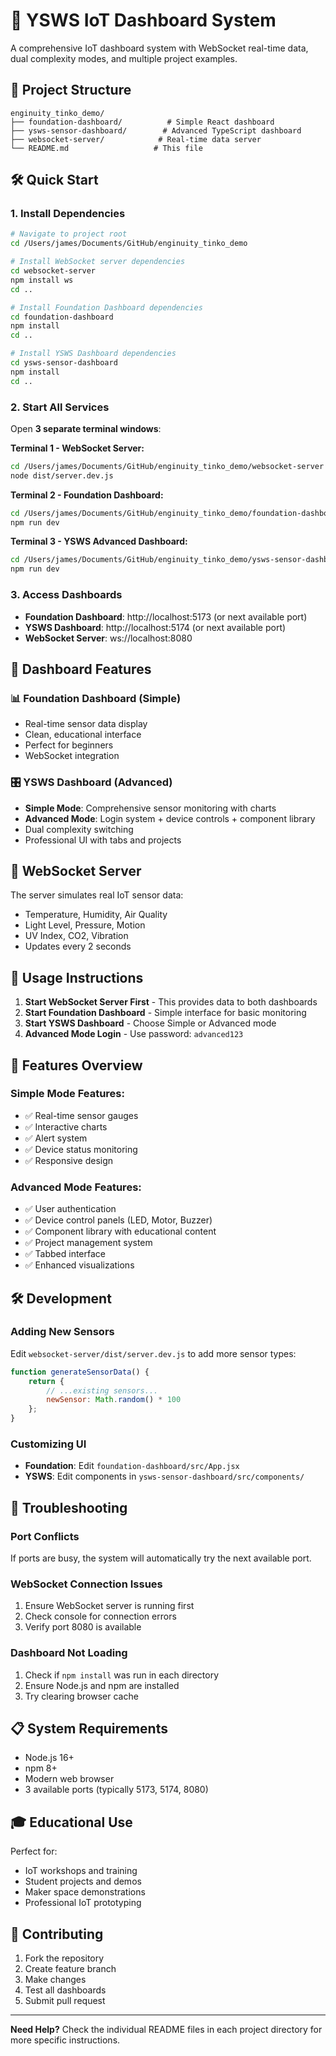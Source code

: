 # 🚀 YSWS IoT Dashboard System

A comprehensive IoT dashboard system with WebSocket real-time data, dual complexity modes, and multiple project examples.

## 📁 Project Structure

```
enginuity_tinko_demo/
├── foundation-dashboard/          # Simple React dashboard
├── ysws-sensor-dashboard/        # Advanced TypeScript dashboard  
├── websocket-server/            # Real-time data server
└── README.md                   # This file
```

## 🛠️ Quick Start

### 1. Install Dependencies

```bash
# Navigate to project root
cd /Users/james/Documents/GitHub/enginuity_tinko_demo

# Install WebSocket server dependencies
cd websocket-server
npm install ws
cd ..

# Install Foundation Dashboard dependencies
cd foundation-dashboard
npm install
cd ..

# Install YSWS Dashboard dependencies  
cd ysws-sensor-dashboard
npm install
cd ..
```

### 2. Start All Services

Open **3 separate terminal windows**:

**Terminal 1 - WebSocket Server:**
```bash
cd /Users/james/Documents/GitHub/enginuity_tinko_demo/websocket-server
node dist/server.dev.js
```

**Terminal 2 - Foundation Dashboard:**
```bash
cd /Users/james/Documents/GitHub/enginuity_tinko_demo/foundation-dashboard
npm run dev
```

**Terminal 3 - YSWS Advanced Dashboard:**
```bash
cd /Users/james/Documents/GitHub/enginuity_tinko_demo/ysws-sensor-dashboard
npm run dev
```

### 3. Access Dashboards

- **Foundation Dashboard**: http://localhost:5173 (or next available port)
- **YSWS Dashboard**: http://localhost:5174 (or next available port)  
- **WebSocket Server**: ws://localhost:8080

## 🎯 Dashboard Features

### 📊 Foundation Dashboard (Simple)
- Real-time sensor data display
- Clean, educational interface
- Perfect for beginners
- WebSocket integration

### 🎛️ YSWS Dashboard (Advanced)
- **Simple Mode**: Comprehensive sensor monitoring with charts
- **Advanced Mode**: Login system + device controls + component library
- Dual complexity switching
- Professional UI with tabs and projects

## 🔌 WebSocket Server

The server simulates real IoT sensor data:
- Temperature, Humidity, Air Quality
- Light Level, Pressure, Motion
- UV Index, CO2, Vibration
- Updates every 2 seconds

## 🚀 Usage Instructions

1. **Start WebSocket Server First** - This provides data to both dashboards
2. **Start Foundation Dashboard** - Simple interface for basic monitoring
3. **Start YSWS Dashboard** - Choose Simple or Advanced mode
4. **Advanced Mode Login** - Use password: `advanced123`

## 📱 Features Overview

### Simple Mode Features:
- ✅ Real-time sensor gauges
- ✅ Interactive charts
- ✅ Alert system
- ✅ Device status monitoring
- ✅ Responsive design

### Advanced Mode Features:
- ✅ User authentication
- ✅ Device control panels (LED, Motor, Buzzer)
- ✅ Component library with educational content
- ✅ Project management system
- ✅ Tabbed interface
- ✅ Enhanced visualizations

## 🛠️ Development

### Adding New Sensors
Edit `websocket-server/dist/server.dev.js` to add more sensor types:

```javascript
function generateSensorData() {
    return {
        // ...existing sensors...
        newSensor: Math.random() * 100
    };
}
```

### Customizing UI
- **Foundation**: Edit `foundation-dashboard/src/App.jsx`
- **YSWS**: Edit components in `ysws-sensor-dashboard/src/components/`

## 🔧 Troubleshooting

### Port Conflicts
If ports are busy, the system will automatically try the next available port.

### WebSocket Connection Issues
1. Ensure WebSocket server is running first
2. Check console for connection errors
3. Verify port 8080 is available

### Dashboard Not Loading
1. Check if `npm install` was run in each directory
2. Ensure Node.js and npm are installed
3. Try clearing browser cache

## 📋 System Requirements

- Node.js 16+ 
- npm 8+
- Modern web browser
- 3 available ports (typically 5173, 5174, 8080)

## 🎓 Educational Use

Perfect for:
- IoT workshops and training
- Student projects and demos
- Maker space demonstrations
- Professional IoT prototyping

## 🤝 Contributing

1. Fork the repository
2. Create feature branch
3. Make changes
4. Test all dashboards
5. Submit pull request

---

**Need Help?** Check the individual README files in each project directory for more specific instructions.